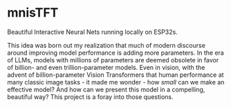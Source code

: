 # mnisTFT
Beautiful Interactive Neural Nets running locally on ESP32s.

This idea was born out my realization that much of modern discourse around improving model performance is adding more parameters. In the era of LLMs, models with millions of parameters are deemed obsolete in favor of billion- and even trillion-parameter models. Even in vision, with the advent of billion-parameter Vision Transformers that human performance at many classic image tasks - it made me wonder - how *small* can we make an effective model? And how can we present this model in a compelling, beautiful way? This project is a foray into those questions.